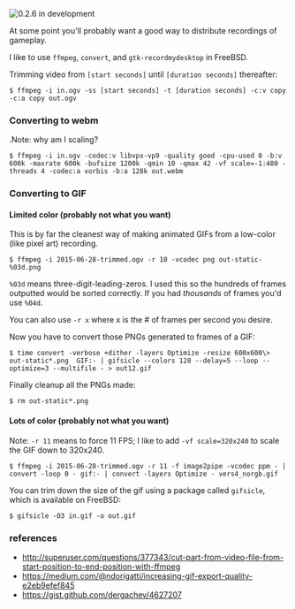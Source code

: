 ![0.2.6 in development](http://lillian-lemmer.github.io/hypatia/media/recordings/2015-06-28-develop-640x480.gif)

At some point you'll probably want a good way to distribute recordings of gameplay.

I like to use `ffmpeg`, `convert`, and `gtk-recordmydesktop` in FreeBSD.

Trimming video from `[start seconds]` until `[duration seconds]` thereafter:

```
$ ffmpeg -i in.ogv -ss [start seconds] -t [duration seconds] -c:v copy -c:a copy out.ogv
```

### Converting to webm

.Note: why am I scaling?
```
$ ffmpeg -i in.ogv -codec:v libvpx-vp9 -quality good -cpu-used 0 -b:v 600k -maxrate 600k -bufsize 1200k -qmin 10 -qmax 42 -vf scale=-1:480 -threads 4 -codec:a vorbis -b:a 128k out.webm
```

### Converting to GIF

#### Limited color (probably not what you want)

This is by far the cleanest way of making animated GIFs from a low-color (like pixel art) recording.

```
$ ffmpeg -i 2015-06-28-trimmed.ogv -r 10 -vcodec png out-static-%03d.png
```

`%03d` means three-digit-leading-zeros. I used this so the hundreds of frames outputted would be sorted correctly. If you had _thousands_ of frames you'd use `%04d`.

You can also use `-r x` where x is the \# of frames per second you desire.

Now you have to convert those PNGs generated to frames of a GIF:

```
$ time convert -verbose +dither -layers Optimize -resize 600x600\> out-static*.png  GIF:- | gifsicle --colors 128 --delay=5 --loop --optimize=3 --multifile - > out12.gif
```

Finally cleanup all the PNGs made:

```
$ rm out-static*.png
```

#### Lots of color (probably not what you want)

Note: `-r 11` means to force 11 FPS; I like to add `-vf scale=320x240` to scale the GIF down to 320x240.
```
$ ffmpeg -i 2015-06-28-trimmed.ogv -r 11 -f image2pipe -vcodec ppm - | convert -loop 0 - gif:- | convert -layers Optimize - vers4_norgb.gif
```

You can trim down the size of the gif using a package called `gifsicle`, which is available on FreeBSD:

```
$ gifsicle -O3 in.gif -o out.gif
```

### references

  * http://superuser.com/questions/377343/cut-part-from-video-file-from-start-position-to-end-position-with-ffmpeg
  * https://medium.com/@ndorigatti/increasing-gif-export-quality-e2eb9efef845
  * https://gist.github.com/dergachev/4627207
